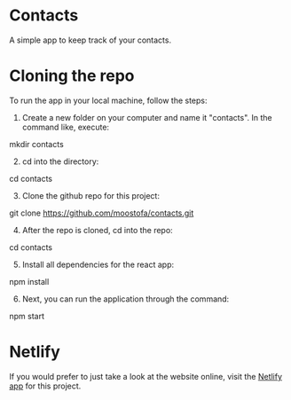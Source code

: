 # Contacts
A simple app to keep track of your contacts.

# Cloning the repo
To run the app in your local machine, follow the steps:

1. Create a new folder on your computer and name it "contacts". In the command like, execute:

mkdir contacts

2. cd into the directory:

cd contacts

3. Clone the github repo for this project:

git clone https://github.com/moostofa/contacts.git

4. After the repo is cloned, cd into the repo:

cd contacts

5. Install all dependencies for the react app:

npm install

6. Next, you can run the application through the command:

npm start

# Netlify
If you would prefer to just take a look at the website online, visit the 
[Netlify app](https://resonatecontacts.netlify.app/) for this project.